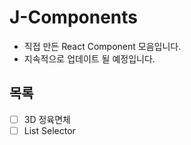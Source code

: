 # J-Components

- 직접 만든 React Component 모음입니다.
- 지속적으로 업데이트 될 예정입니다.

## 목록

- [ ] 3D 정육면체 
- [ ] List Selector